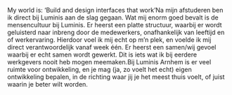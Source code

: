 My world is: ‘Build and design interfaces that work’Na mijn afstuderen ben ik direct bij Luminis aan de slag gegaan. Wat mij enorm goed bevalt is de mensencultuur bij Luminis. Er heerst een platte structuur, waarbij er wordt geluisterd naar inbreng door de medewerkers, onafhankelijk van leeftijd en of werkervaring. Hierdoor voel ik mij echt op m’n plek, en voelde ik mij direct verantwoordelijk vanaf week één. Er heerst een samen/wij gevoel waarbij er echt samen wordt gewerkt. Dit is iets wat ik bij eerdere werkgevers nooit heb mogen meemaken.Bij Luminis Arnhem is er veel ruimte voor ontwikkeling, en je mag (ja, zo voelt het echt) eigen ontwikkeling bepalen, in de richting waar jij je het meest thuis voelt, of juist waarin je beter wilt worden.